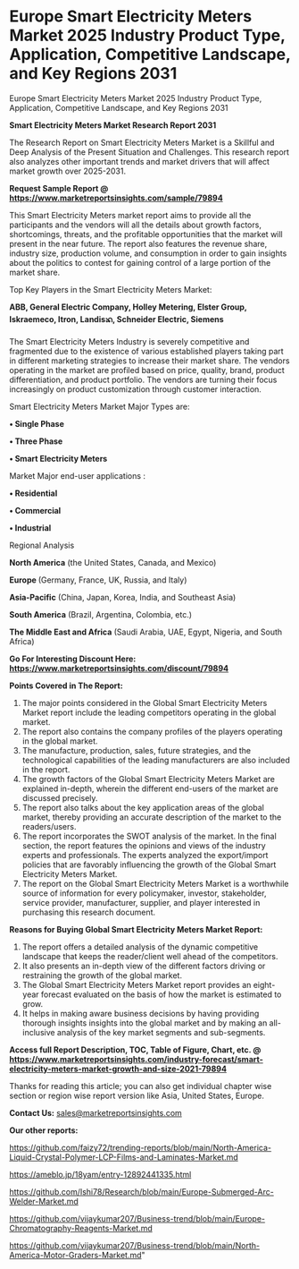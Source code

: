 # Europe Smart Electricity Meters Market 2025 Industry Product Type, Application, Competitive Landscape, and Key Regions 2031
Europe Smart Electricity Meters Market 2025 Industry Product Type, Application, Competitive Landscape, and Key Regions 2031

<strong>Smart Electricity Meters Market Research Report 2031</strong>

The Research Report on Smart Electricity Meters Market is a Skillful and Deep Analysis of the Present Situation and Challenges. This research report also analyzes other important trends and market drivers that will affect market growth over 2025-2031.

<strong>Request Sample Report @ <a href=https://www.marketreportsinsights.com/sample/79894>https://www.marketreportsinsights.com/sample/79894</a></strong>

This Smart Electricity Meters market report aims to provide all the participants and the vendors will all the details about growth factors, shortcomings, threats, and the profitable opportunities that the market will present in the near future. The report also features the revenue share, industry size, production volume, and consumption in order to gain insights about the politics to contest for gaining control of a large portion of the market share.

Top Key Players in the Smart Electricity Meters Market:

<strong>ABB, General Electric Company, Holley Metering, Elster Group, Iskraemeco, Itron, Landisᬪ, Schneider Electric, Siemens</strong>

The Smart Electricity Meters Industry is severely competitive and fragmented due to the existence of various established players taking part in different marketing strategies to increase their market share. The vendors operating in the market are profiled based on price, quality, brand, product differentiation, and product portfolio. The vendors are turning their focus increasingly on product customization through customer interaction.

Smart Electricity Meters Market Major Types are:

<strong>• Single Phase

• Three Phase

• Smart Electricity Meters</strong>

Market Major end-user applications :

<strong>• Residential

• Commercial

• Industrial</strong>

Regional Analysis

</u><strong><b>North America</b></strong> (the United States, Canada, and Mexico)

<strong><b>Europe </b></strong>(Germany, France, UK, Russia, and Italy)

<strong><b>Asia-Pacific</b></strong> (China, Japan, Korea, India, and Southeast Asia)

<strong><b>South America</b></strong> (Brazil, Argentina, Colombia, etc.)

<strong><b>The Middle East and Africa</b></strong> (Saudi Arabia, UAE, Egypt, Nigeria, and South Africa)

<strong>Go For Interesting Discount Here: <a href=https://www.marketreportsinsights.com/discount/79894>https://www.marketreportsinsights.com/discount/79894</a></strong>

<strong>Points Covered in The Report:</strong>
<ol>
  <li>The major points considered in the Global Smart Electricity Meters Market report include the leading competitors operating in the global market.</li>
  <li>The report also contains the company profiles of the players operating in the global market.</li>
  <li>The manufacture, production, sales, future strategies, and the technological capabilities of the leading manufacturers are also included in the report.</li>
  <li>The growth factors of the Global Smart Electricity Meters Market are explained in-depth, wherein the different end-users of the market are discussed precisely.</li>
  <li>The report also talks about the key application areas of the global market, thereby providing an accurate description of the market to the readers/users.</li>
  <li>The report incorporates the SWOT analysis of the market. In the final section, the report features the opinions and views of the industry experts and professionals. The experts analyzed the export/import policies that are favorably influencing the growth of the Global Smart Electricity Meters Market.</li>
  <li>The report on the Global Smart Electricity Meters Market is a worthwhile source of information for every policymaker, investor, stakeholder, service provider, manufacturer, supplier, and player interested in purchasing this research document.</li>
</ol>
<strong>Reasons for Buying Global Smart Electricity Meters Market Report:</strong>

<ol>
  <li>The report offers a detailed analysis of the dynamic competitive landscape that keeps the reader/client well ahead of the competitors.</li>
  <li>It also presents an in-depth view of the different factors driving or restraining the growth of the global market.</li>
  <li>The Global Smart Electricity Meters Market report provides an eight-year forecast evaluated on the basis of how the market is estimated to grow.</li>
  <li>It helps in making aware business decisions by having providing thorough insights insights into the global market and by making an all-inclusive analysis of the key market segments and sub-segments.</li>
</ol>
<strong>Access full Report Description, TOC, Table of Figure, Chart, etc. @ <a href=https://www.marketreportsinsights.com/industry-forecast/smart-electricity-meters-market-growth-and-size-2021-79894>https://www.marketreportsinsights.com/industry-forecast/smart-electricity-meters-market-growth-and-size-2021-79894</a></strong>


Thanks for reading this article; you can also get individual chapter wise section or region wise report version like Asia, United States, Europe.

<strong>Contact Us:</strong>
sales@marketreportsinsights.com

<strong>Our other reports:</strong>

<a href=https://github.com/faizy72/trending-reports/blob/main/North-America-Liquid-Crystal-Polymer-LCP-Films-and-Laminates-Market.md>https://github.com/faizy72/trending-reports/blob/main/North-America-Liquid-Crystal-Polymer-LCP-Films-and-Laminates-Market.md</a>

<a href=https://ameblo.jp/18yam/entry-12892441335.html>https://ameblo.jp/18yam/entry-12892441335.html</a>

<a href=https://github.com/Ishi78/Research/blob/main/Europe-Submerged-Arc-Welder-Market.md>https://github.com/Ishi78/Research/blob/main/Europe-Submerged-Arc-Welder-Market.md</a>

<a href=https://github.com/vijaykumar207/Business-trend/blob/main/Europe-Chromatography-Reagents-Market.md>https://github.com/vijaykumar207/Business-trend/blob/main/Europe-Chromatography-Reagents-Market.md</a>

<a href=https://github.com/vijaykumar207/Business-trend/blob/main/North-America-Motor-Graders-Market.md>https://github.com/vijaykumar207/Business-trend/blob/main/North-America-Motor-Graders-Market.md</a>"
